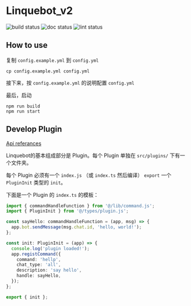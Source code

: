 # Linquebot_v2

![build status](https://github.com/Lhcfl/Linquebot_v2/actions/workflows/build_check.yml/badge.svg)
![doc status](https://github.com/Lhcfl/Linquebot_v2/actions/workflows/tsdoc.yml/badge.svg)
![lint status](https://github.com/Lhcfl/Linquebot_v2/actions/workflows/lint_check.yml/badge.svg)

## How to use

复制 `config.example.yml` 到 `config.yml`

```
cp config.example.yml config.yml
```

接下来，按 `config.example.yml` 的说明配置 `config.yml`

最后，启动

```
npm run build
npm run start
```

## Develop Plugin

[Api referances](https://lhcfl.github.io/Linquebot_v2/)

Linquebot的基本组成部分是 Plugin。每个 Plugin 单独在 `src/plugins/` 下有一个文件夹。

每个 Plugin 必须有一个 `index.js` （或 `index.ts` 然后编译） `export` 一个 `PluginInit` 类型的 `init`。

下面是一个 Plugin 的 `index.ts` 的模板：

```typescript
import { commandHandleFunction } from '@/lib/command.js';
import { PluginInit } from '@/types/plugin.js';

const sayHello: commandHandleFunction = (app, msg) => {
  app.bot.sendMessage(msg.chat.id, 'hello, world!');
};

const init: PluginInit = (app) => {
  console.log('plugin loaded!');
  app.registCommand({
    command: 'hellp',
    chat_type: 'all',
    description: 'say hello',
    handle: sayHello,
  });
};

export { init };
```
